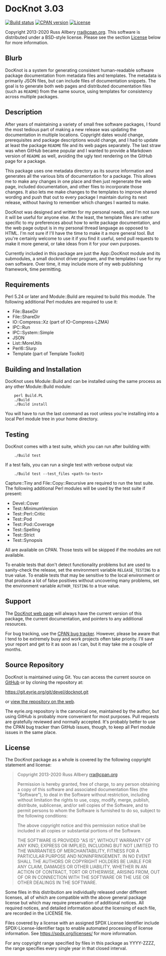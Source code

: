 # DocKnot 3.03

[![Build
status](https://travis-ci.org/rra/docknot.svg?branch=master)](https://travis-ci.org/rra/docknot)
[![CPAN
version](https://img.shields.io/cpan/v/App-DocKnot)](https://metacpan.org/release/App-DocKnot)
[![License](https://img.shields.io/cpan/l/App-DocKnot)](https://github.com/rra/docknot/blob/master/LICENSE)

Copyright 2013-2020 Russ Allbery <rra@cpan.org>.  This software is
distributed under a BSD-style license.  Please see the section
[License](#license) below for more information.

## Blurb

DocKnot is a system for generating consistent human-readable software
package documentation from metadata files and templates.  The metadata is
primarily JSON files, but can include files of documentation snippets.
The goal is to generate both web pages and distributed documentation files
(such as `README`) from the same source, using templates for consistency
across multiple packages.

## Description

After years of maintaining a variety of small free software packages, I
found the most tedious part of making a new release was updating the
documentation in multiple locations.  Copyright dates would change,
prerequisites and package descriptions would change, and I had to update
at least the package `README` file and its web pages separately.  The last
straw was when GitHub became popular and I wanted to provide a Markdown
version of `README` as well, avoiding the ugly text rendering on the
GitHub page for a package.

This package uses one metadata directory as its source information and
generates all the various bits of documentation for a package.  This
allows me to make any changes in one place and then just regenerate the
web page, included documentation, and other files to incorporate those
changes.  It also lets me make changes to the templates to improve shared
wording and push that out to every package I maintain during its next
release, without having to remember which changes I wanted to make.

DocKnot was designed and written for my personal needs, and I'm not sure
it will be useful for anyone else.  At the least, the template files are
rather specific to my preferences about how to write package
documentation, and the web page output is in my personal thread language
as opposed to HTML.  I'm not sure if I'll have the time to make it a more
general tool.  But you're certainly welcome to use it if you find it
useful, send pull requests to make it more general, or take ideas from it
for your own purposes.

Currently included in this package are just the App::DocKnot module and
its submodules, a small docknot driver program, and the templates I use
for my own software.  Over time, it may include more of my web publishing
framework, time permitting.

## Requirements

Perl 5.24 or later and Module::Build are required to build this module.
The following additional Perl modules are required to use it:

* File::BaseDir
* File::ShareDir
* IO::Compress::Xz (part of IO-Compress-LZMA)
* IPC::Run
* IPC::System::Simple
* JSON
* List::MoreUtils
* Perl6::Slurp
* Template (part of Template Toolkit)

## Building and Installation

DocKnot uses Module::Build and can be installed using the same process as
any other Module::Build module:

```
    perl Build.PL
    ./Build
    ./Build install
```

You will have to run the last command as root unless you're installing
into a local Perl module tree in your home directory.

## Testing

DocKnot comes with a test suite, which you can run after building with:

```
    ./Build test
```

If a test fails, you can run a single test with verbose output via:

```
    ./Build test --test_files <path-to-test>
```

Capture::Tiny and File::Copy::Recursive are required to run the test
suite.  The following additional Perl modules will be used by the test
suite if present:

* Devel::Cover
* Test::MinimumVersion
* Test::Perl::Critic
* Test::Pod
* Test::Pod::Coverage
* Test::Spelling
* Test::Strict
* Test::Synopsis

All are available on CPAN.  Those tests will be skipped if the modules are
not available.

To enable tests that don't detect functionality problems but are used to
sanity-check the release, set the environment variable `RELEASE_TESTING`
to a true value.  To enable tests that may be sensitive to the local
environment or that produce a lot of false positives without uncovering
many problems, set the environment variable `AUTHOR_TESTING` to a true
value.

## Support

The [DocKnot web page](https://www.eyrie.org/~eagle/software/docknot/)
will always have the current version of this package, the current
documentation, and pointers to any additional resources.

For bug tracking, use the [CPAN bug
tracker](https://rt.cpan.org/Dist/Display.html?Name=App-DocKnot).
However, please be aware that I tend to be extremely busy and work
projects often take priority.  I'll save your report and get to it as soon
as I can, but it may take me a couple of months.

## Source Repository

DocKnot is maintained using Git.  You can access the current source on
[GitHub](https://github.com/rra/docknot) or by cloning the repository at:

https://git.eyrie.org/git/devel/docknot.git

or [view the repository on the
web](https://git.eyrie.org/?p=devel/docknot.git).

The eyrie.org repository is the canonical one, maintained by the author,
but using GitHub is probably more convenient for most purposes.  Pull
requests are gratefully reviewed and normally accepted.  It's probably
better to use the CPAN bug tracker than GitHub issues, though, to keep all
Perl module issues in the same place.

## License

The DocKnot package as a whole is covered by the following copyright
statement and license:

> Copyright 2013-2020
>     Russ Allbery <rra@cpan.org>
>
> Permission is hereby granted, free of charge, to any person obtaining a
> copy of this software and associated documentation files (the "Software"),
> to deal in the Software without restriction, including without limitation
> the rights to use, copy, modify, merge, publish, distribute, sublicense,
> and/or sell copies of the Software, and to permit persons to whom the
> Software is furnished to do so, subject to the following conditions:
>
> The above copyright notice and this permission notice shall be included in
> all copies or substantial portions of the Software.
>
> THE SOFTWARE IS PROVIDED "AS IS", WITHOUT WARRANTY OF ANY KIND, EXPRESS OR
> IMPLIED, INCLUDING BUT NOT LIMITED TO THE WARRANTIES OF MERCHANTABILITY,
> FITNESS FOR A PARTICULAR PURPOSE AND NONINFRINGEMENT.  IN NO EVENT SHALL
> THE AUTHORS OR COPYRIGHT HOLDERS BE LIABLE FOR ANY CLAIM, DAMAGES OR OTHER
> LIABILITY, WHETHER IN AN ACTION OF CONTRACT, TORT OR OTHERWISE, ARISING
> FROM, OUT OF OR IN CONNECTION WITH THE SOFTWARE OR THE USE OR OTHER
> DEALINGS IN THE SOFTWARE.

Some files in this distribution are individually released under different
licenses, all of which are compatible with the above general package
license but which may require preservation of additional notices.  All
required notices, and detailed information about the licensing of each
file, are recorded in the LICENSE file.

Files covered by a license with an assigned SPDX License Identifier
include SPDX-License-Identifier tags to enable automated processing of
license information.  See https://spdx.org/licenses/ for more information.

For any copyright range specified by files in this package as YYYY-ZZZZ,
the range specifies every single year in that closed interval.
